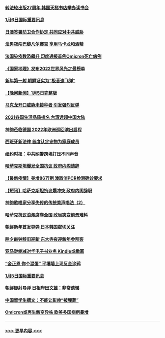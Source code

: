 #### [转法轮出版27周年 韩国天梯书店举办读书会](../pages/prog202/a103314198.md?t=01061901) 
#### [1月6日国际重要讯息](../pages/prog202/a103314189.md?t=01061901) 
#### [日澳签署防卫合作协定 共同应对中共威胁](../pages/prog202/a103314176.md?t=01061901) 
#### [法男夜闯巴黎凡尔赛宫 享用马卡龙和酒精](../pages/prog202/a103314098.md?t=01061901) 
#### [法国染疫数恐飙升 印度通报首例Omicron死亡病例](../pages/prog202/a103314063.md?t=01061901) 
#### [《国家地理》发布2022世界风光之最榜单](../pages/prog202/a103314010.md?t=01061901) 
#### [新年第一射 朝鲜证实为“极音速飞弹”](../pages/prog202/a103313954.md?t=01061901) 
#### [【晚间新闻】1月5日完整版](../pages/prog202/a103313934.md?t=01061901) 
#### [马克龙开口威胁未接种者 引发强烈反弹](../pages/prog202/a103313608.md?t=01061901) 
#### [2021各国生活品质排名 台湾远超中国大陆](../pages/prog202/a103313690.md?t=01061901) 
#### [神韵莅临德国 2022年欧洲巡回演出启程](../pages/prog202/a103313748.md?t=01061901) 
#### [西班牙新法律 首度认定宠物为家庭成员](../pages/prog202/a103313704.md?t=01061901) 
#### [纽约时报：中共网警跨境打压不同声音](../pages/prog202/a103313721.md?t=01061901) 
#### [哈萨克斯坦爆发全国抗议 政府内阁请辞](../pages/prog202/a103313370.md?t=01061901) 
#### [【最新疫情】美增86万例 澳取消PCR检测确诊要求](../pages/prog202/a103313430.md?t=01061901) 
#### [【短讯】哈萨克斯坦抗议爆冲突 政府内阁辞职](../pages/prog202/a103313447.md?t=01061901) 
#### [神韵歌唱家分享失传的传统美声唱法（2）](../pages/prog202/a103313634.md?t=01061901) 
#### [哈萨克抗议浪潮席卷全国 政局突变前景难料](../pages/prog202/a103313546.md?t=01061901) 
#### [朝鲜新年首发导弹 日本韩国密切关注](../pages/prog202/a103313408.md?t=01061901) 
#### [除夕敲钟辞旧迎新 东大寺夜迎新年参拜客](../pages/prog202/a103313347.md?t=01061901) 
#### [亚马逊缩减对华电子书业务 Kindle或撤离](../pages/prog202/a103313236.md?t=01061901) 
#### [“金正恩 你个混蛋” 平壤墙上现反金涂鸦](../pages/prog202/a103313231.md?t=01061901) 
#### [1月5日国际重要讯息](../pages/prog202/a103313267.md?t=01061901) 
#### [朝鲜疑射导弹 日相岸田文雄：非常遗憾](../pages/prog202/a103313246.md?t=01061901) 
#### [中国留学生撰文：不能让彭帅“被埋葬”](../pages/prog202/a103313154.md?t=01061901) 
#### [Omicron或再生新变异株 欧美多国病例暴增](../pages/prog202/a103313091.md?t=01061901) 

----
#### [ >>> 更早内容 <<< ](../indexes/prog202-earlier.md)
